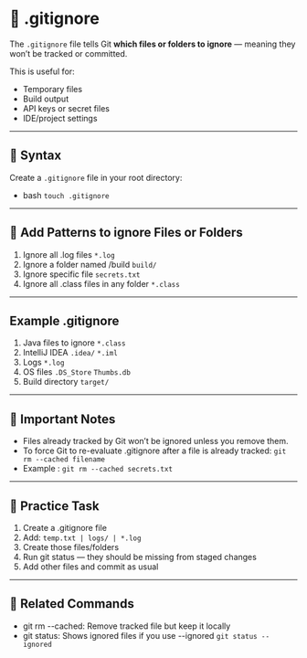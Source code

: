 # 🚫 .gitignore

The `.gitignore` file tells Git **which files or folders to ignore** — meaning they won’t be tracked or committed.

This is useful for:
- Temporary files
- Build output
- API keys or secret files
- IDE/project settings

---

## 🔹 Syntax

Create a `.gitignore` file in your root directory:

- bash
`touch .gitignore`

---

## 🔹 Add Patterns to ignore Files or Folders

1. Ignore all .log files
`*.log`
2. Ignore a folder named /build
`build/`
3. Ignore specific file
`secrets.txt`
4. Ignore all .class files in any folder
`*.class`

---

## Example .gitignore

1. Java files to ignore
`*.class`
2. IntelliJ IDEA
`.idea/`
`*.iml`
3. Logs
`*.log`
4. OS files
`.DS_Store`
`Thumbs.db`
5. Build directory
`target/`


---

## 🔹 Important Notes
- Files already tracked by Git won’t be ignored unless you remove them.
- To force Git to re-evaluate .gitignore after a file is already tracked:
  `git rm --cached filename`
- Example : `git rm --cached secrets.txt`

---

## 🧪 Practice Task
1. Create a .gitignore file
2.  Add:
`temp.txt | logs/ | *.log`
3. Create those files/folders
4. Run git status — they should be missing from staged changes
5. Add other files and commit as usual

---

## 🔁 Related Commands

- git rm --cached: Remove tracked file but keep it locally
- git status: Shows ignored files if you use --ignored
`git status --ignored`

